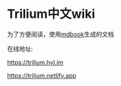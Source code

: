 # Trilium中文wiki
为了方便阅读，使用[mdbook](https://github.com/rust-lang/mdBook)生成的文档

在线地址:

https://trilium.hyl.im

https://trilium.netlify.app
